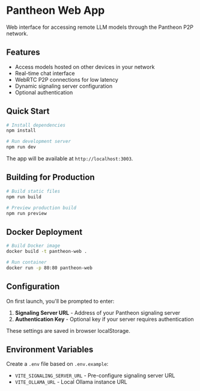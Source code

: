 # Pantheon Web App

Web interface for accessing remote LLM models through the Pantheon P2P network.

## Features

- Access models hosted on other devices in your network
- Real-time chat interface
- WebRTC P2P connections for low latency
- Dynamic signaling server configuration
- Optional authentication

## Quick Start

```bash
# Install dependencies
npm install

# Run development server
npm run dev
```

The app will be available at `http://localhost:3003`.

## Building for Production

```bash
# Build static files
npm run build

# Preview production build
npm run preview
```

## Docker Deployment

```bash
# Build Docker image
docker build -t pantheon-web .

# Run container
docker run -p 80:80 pantheon-web
```

## Configuration

On first launch, you'll be prompted to enter:
1. **Signaling Server URL** - Address of your Pantheon signaling server
2. **Authentication Key** - Optional key if your server requires authentication

These settings are saved in browser localStorage.

## Environment Variables

Create a `.env` file based on `.env.example`:

- `VITE_SIGNALING_SERVER_URL` - Pre-configure signaling server URL
- `VITE_OLLAMA_URL` - Local Ollama instance URL